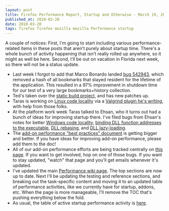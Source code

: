```yaml
---
layout: post
title: Firefox Performance Report, Startup and Otherwise - March 19, 2010
published_at: 2010-03-20
date: 2010-03-20
tags: firefox firefox mozilla mozilla Performance startup
---
```


A couple of notices: First, I'm going to start including various performance-related items in these  posts that aren't purely about startup time. There's a whole bunch of activity happening that isn't really rolled up anywhere, so it might as well be here. Second, I'll be out on vacation in Florida next week, so there will not be a status update.

*   Last week I forgot to add that Marco Bonardo landed [bug 542943](https://bugzilla.mozilla.org/show_bug.cgi?id=542943), which removed a hash of all bookmarks that stayed resident for the lifetime of the application. This resulted in a 97% improvement in shutdown time for our test of a very large bookmarks+history collection.
*   Ted's taken over the [static build project](https://bugzilla.mozilla.org/show_bug.cgi?id=525013), and has new patches up.
*   Taras is working on [Linux code locality](https://bugzilla.mozilla.org/show_bug.cgi?id=531406) via a [Valgrind plugin he's writing](https://bugzilla.mozilla.org/show_bug.cgi?id=549749), with help from those folks.
*   At the platform work week Taras talked to Ehsan, who it turns out had a bunch of ideas for improving startup there. I've filed bugs from Ehsan's notes for better [Windows code locality](https://bugzilla.mozilla.org/show_bug.cgi?id=553721), [binding DLL function addresses to the executable](https://bugzilla.mozilla.org/show_bug.cgi?id=553723), [DLL rebasing](https://bugzilla.mozilla.org/show_bug.cgi?id=553725), and [DLL lazy-loading](https://bugzilla.mozilla.org/show_bug.cgi?id=553727).
*   The [add-on performance "best practices" document](https://wiki.mozilla.org/Performance/Addons/BestPractices) is getting bigger and better. If you have ideas for improving add-on performance, please add them to the doc!
*   All of our add-on performance efforts are being tracked centrally on [this page](https://wiki.mozilla.org/Performance/Addons). If you want to get involved, hop on one of those bugs. If you want to stay updated, "watch" that page and you'll get emails whenever it's updated.
*   I've updated the main [Performance wiki page](https://wiki.mozilla.org/Performance). The top sections are now up to date. Next I'll be updating the testing and reference sections, and breaking out the task-specific content and moving it to an updated table of performance activities, like we currently have for startup, addons, etc. When the page is more manageable, I'll remove the TOC that's pushing everything below the fold.
*   As usual, the table of active startup performance activity is [here](https://wiki.mozilla.org/Firefox/Projects/Startup_Time_Improvements).
